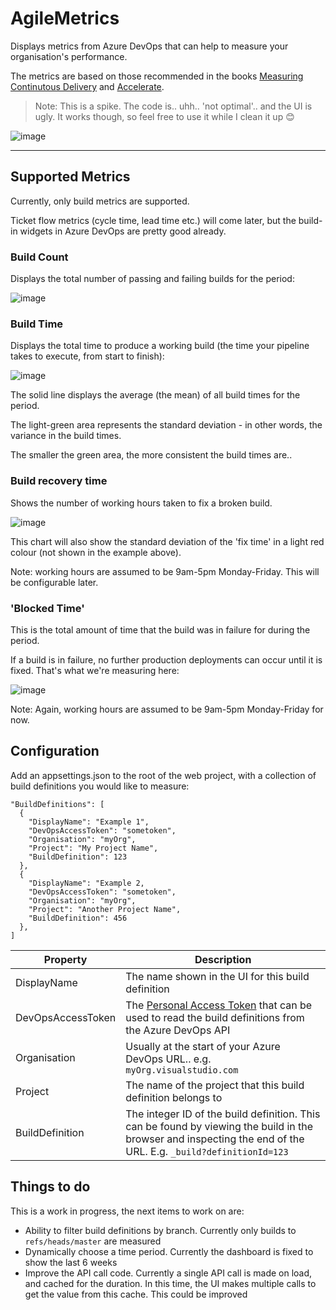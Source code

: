 # AgileMetrics

Displays metrics from Azure DevOps that can help to measure your organisation's performance.

The metrics are based on those recommended in the books [Measuring Continutous Delivery](https://www.amazon.co.uk/gp/product/B08LYZDPMK/ref=ppx_yo_dt_b_search_asin_title?ie=UTF8&psc=1) and [Accelerate](https://www.amazon.co.uk/Accelerate-Software-Performing-Technology-Organizations-ebook/dp/B07B9F83WM/ref=sr_1_1?crid=1FNSJVL7673IT&keywords=accelerate+book&qid=1656938480&s=digital-text&sprefix=accellerate+book%2Cdigital-text%2C75&sr=1-1).

> Note: This is a spike. The code is.. uhh.. 'not optimal'.. and the UI is ugly. It works though, so feel free to use it while I clean it up 😊


![image](https://user-images.githubusercontent.com/4059030/177156417-255348db-03c2-4c10-9bd7-834e8aefd90b.png)

----

## Supported Metrics

Currently, only build metrics are supported.

Ticket flow metrics (cycle time, lead time etc.) will come later, but the build-in widgets in Azure DevOps are pretty good already.

### Build Count

Displays the total number of passing and failing builds for the period:

![image](https://user-images.githubusercontent.com/4059030/177157433-ea734be1-6150-4703-82e3-bb93a7ccab5f.png)


### Build Time

Displays the total time to produce a working build (the time your pipeline takes to execute, from start to finish):

![image](https://user-images.githubusercontent.com/4059030/177157766-fe7d6d53-077b-4206-a599-ee96a73709e0.png)

The solid line displays the average (the mean) of all build times for the period.

The light-green area represents the standard deviation - in other words, the variance in the build times. 

The smaller the green area, the more consistent the build times are..

### Build recovery time

Shows the number of working hours taken to fix a broken build.

![image](https://user-images.githubusercontent.com/4059030/177158379-917f3546-00a9-4a25-8525-c63690a14b5f.png)

This chart will also show the standard deviation of the 'fix time' in a light red colour (not shown in the example above).

Note: working hours are assumed to be 9am-5pm Monday-Friday. This will be configurable later.

### 'Blocked Time'

This is the total amount of time that the build was in failure for during the period.

If a build is in failure, no further production deployments can occur until it is fixed. That's what we're measuring here:

![image](https://user-images.githubusercontent.com/4059030/177158615-4a003a8a-9b85-4015-bfc0-79d1a46015ca.png)

Note: Again, working hours are assumed to be 9am-5pm Monday-Friday for now.



## Configuration

Add an appsettings.json to the root of the web project, with a collection of build definitions you would like to measure:

```
"BuildDefinitions": [
  {
    "DisplayName": "Example 1",
    "DevOpsAccessToken": "sometoken",
    "Organisation": "myOrg",
    "Project": "My Project Name",
    "BuildDefinition": 123
  },
  {
    "DisplayName": "Example 2,
    "DevOpsAccessToken": "sometoken",
    "Organisation": "myOrg",
    "Project": "Another Project Name",
    "BuildDefinition": 456
  },
]
 ```
 
| Property    | Description |
| ----------- | ----------- |
| DisplayName | The name shown in the UI for this build definition |
| DevOpsAccessToken | The [Personal Access Token](https://docs.microsoft.com/en-us/azure/devops/organizations/accounts/use-personal-access-tokens-to-authenticate?view=azure-devops&tabs=Windows) that can be used to read the build definitions from the  Azure DevOps API |
| Organisation | Usually at the start of your Azure DevOps URL.. e.g. `myOrg.visualstudio.com` |
| Project | The name of the project that this build definition belongs to |
| BuildDefinition | The integer ID of the build definition. This can be found by viewing the build in the browser and inspecting the end of the URL. E.g. `_build?definitionId=123` |


## Things to do

This is a work in progress, the next items to work on are:

- Ability to filter build definitions by branch. Currently only builds to `refs/heads/master` are measured
- Dynamically choose a time period. Currently the dashboard is fixed to show the last 6 weeks
- Improve the API call code. Currently a single API call is made on load, and cached for the duration. In this time, the UI makes multiple calls to get the value from this cache. This could be improved
